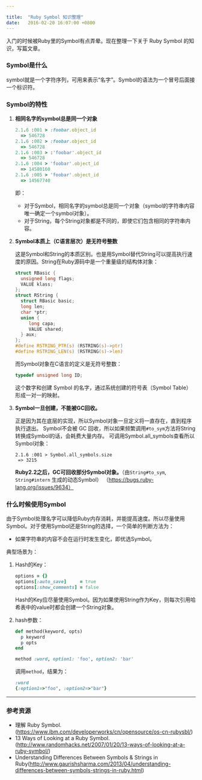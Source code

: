 ```yaml
---

title:  "Ruby Symbol 知识整理"
date:   2016-02-20 16:07:00 +0800
---
```


入门的时候被Ruby里的Symbol有点弄晕。现在整理一下关于 Ruby Symbol 的知识，写篇文章。

### Symbol是什么
symbol就是一个字符序列，可用来表示“名字”。Symbol的语法为一个冒号后面接一个标识符。

### Symbol的特性

1. **相同名字的symbol总是同一个对象**

   ~~~ ruby
   2.1.6 :001 > :foobar.object_id
     => 546728
   2.1.6 :002 > :foobar.object_id
     => 546728
   2.1.6 :003 > :'foobar'.object_id
     => 546728
   2.1.6 :004 > 'foobar'.object_id
     => 14580160
   2.1.6 :005 > 'foobar'.object_id
     => 14567740
   ~~~

   即：

   - 对于Symbol，相同名字的symbol总是同一个对象（symbol的字符串内容唯一确定一个symbol对象）。
   - 对于String，每个String对象都是不同的，即使它们包含相同的字符串内容。

2. **Symbol本质上（C语言层次）是无符号整数**

   这是Symbol和String的本质区别。也是用Symbol替代String可以提高执行速度的原因。String在Ruby源码中是一个重量级的结构体对象：

   ~~~ C
   struct RBasic {
     unsigned long flags;
     VALUE klass;
   };
   struct RString {
     struct RBasic basic;
     long len;
     char *ptr;
     union {
       	long capa;
       	VALUE shared;
     } aux;
   };
   #define RSTRING_PTR(s) (RSTRING(s)->ptr)
   #define RSTRING_LEN(s) (RSTRING(s)->len)
   ~~~

   而Symbol对象在C语言的定义是无符号整数：

   ~~~ C
   typedef unsigned long ID;
   ~~~

   这个数字和创建 Symbol 的名字，通过系统创建的符号表（Symbol Table）形成一对一的映射。

3. **Symbol一旦创建，不能被GC回收。**

   正是因为其在底层的实现，所以Symbol对象一旦定义将一直存在，直到程序执行退出。
   Symbol不会被 GC 回收，所以如果频繁调用`#to_sym`方法将String转换成Symbol的话，会耗费大量内存。
   可调用Symbol.all_symbols查看所以Symbol对象：

   ~~~ shell
   2.1.6 :001 > Symbol.all_symbols.size
    => 3215
   ~~~

    **Ruby2.2之后，GC可回收部分Symbol对象。**（由`String#to_sym`, `String#intern` 生成的动态Symbol） （https://bugs.ruby-lang.org/issues/9634）


### 什么时候使用Symbol

由于Symbol处理名字可以降低Ruby内存消耗，并能提高速度。所以尽量使用Symbol。对于使用Symbol还是String的选择，一个简单的判断方法为：

- 如果字符串的内容不会在运行时发生变化，即优选Symbol。

典型场景为：

1. Hash的Key：

   ~~~ ruby
   options = {}
   options[:auto_save]     = true
   options[:show_comments] = false
   ~~~

   Hash的Key应尽量使用Symbol。因为如果使用String作为Key，则每次引用哈希表中的value时都会创建一个String对象。

2. hash参数：

   ~~~ ruby
   def method(keyword, opts)
     p keyword
     p opts
   end

   method :word, option1: 'foo', option2: 'bar'
   ~~~

   调用`method`，结果为：

   ~~~ ruby
   :word
   {:option1=>"foo", :option2=>"bar"}
   ~~~

---

### 参考资源
  - 理解 Ruby Symbol. (https://www.ibm.com/developerworks/cn/opensource/os-cn-rubysbl/)
  - 13 Ways of Looking at a Ruby Symbol. (http://www.randomhacks.net/2007/01/20/13-ways-of-looking-at-a-ruby-symbol/)
  - Understanding Differences Between Symbols & Strings in Ruby(http://www.gaurishsharma.com/2013/04/understanding-differences-between-symbols-strings-in-ruby.html)
